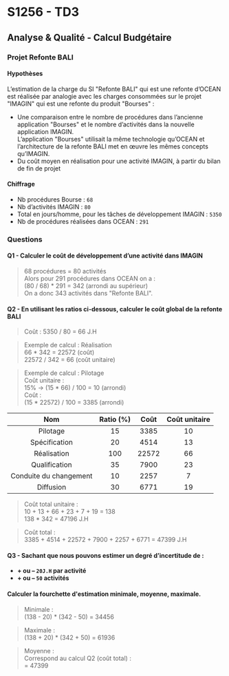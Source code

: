 # S1256 - TD3

## Analyse & Qualité - Calcul Budgétaire

### Projet Refonte BALI

#### Hypothèses

L’estimation de la charge du SI "Refonte BALI" qui est une refonte d’OCEAN est réalisée par analogie avec les charges consommées sur le projet "IMAGIN" qui est une refonte du produit "Bourses" :
- Une comparaison entre le nombre de procédures dans l’ancienne application "Bourses" et le nombre d’activités dans la nouvelle application IMAGIN. \
L’application "Bourses" utilisait la même technologie qu’OCEAN et l’architecture de la refonte BALI met en œuvre les mêmes concepts qu’IMAGIN.
- Du coût moyen en réalisation pour une activité IMAGIN, à partir du bilan de fin de projet


#### Chiffrage

- Nb procédures Bourse : ```68```
- Nb d’activités IMAGIN : ```80```
- Total en jours/homme, pour les tâches de développement IMAGIN : ```5350```
- Nb de procédures réalisées dans OCEAN : ```291```

### Questions

#### Q1 - Calculer le coût de développement d’une activité dans IMAGIN

>68 procédures = 80 activités \
>Alors pour 291 procédures dans OCEAN on a : \
>(80 / 68) * 291 = 342 (arrondi au supérieur) \
>On a donc 343 activités dans "Refonte BALI".

#### Q2 - En utilisant les ratios ci-dessous, calculer le coût global de la refonte BALI

>Coût : 5350 / 80 = 66 J.H

>Exemple de calcul : Réalisation \
>66 * 342 = 22572 (coût) \
>22572 / 342 = 66 (coût unitaire)

>Exemple de calcul : Pilotage \
>Coût unitaire : \
>15% -> (15 * 66) / 100 = 10 (arrondi) \
>Coût : \
>(15 * 22572) / 100 = 3385 (arrondi)

|          Nom          |Ratio (%)| Coût | Coût unitaire |
|:---------------------:|:-------:|:----:|:-------------:|
| Pilotage              | 15      | 3385 | 10            |
| Spécification         | 20      | 4514 | 13            |
| Réalisation           | 100     | 22572| 66            |
| Qualification         | 35      | 7900 | 23            |
| Conduite du changement| 10      | 2257 | 7             |
| Diffusion             | 30      | 6771 | 19            |

>Coût total unitaire : \
>10 + 13 + 66 + 23 + 7 + 19 = 138 \
>138 * 342 = 47196 J.H

>Coût total : \
>3385 + 4514 + 22572 + 7900 + 2257 + 6771 = 47399 J.H

#### Q3 - Sachant que nous pouvons estimer un degré d’incertitude de :
<b>

- \+ ou – ```20J.H``` par activité
- \+ ou – ```50``` activités

</b>

#### Calculer la fourchette d'estimation minimale, moyenne, maximale.

>Minimale : \
>(138 - 20) * (342 - 50) = 34456

>Maximale : \
>(138 + 20) * (342 + 50) = 61936

>Moyenne : \
>Correspond au calcul Q2 (coût total) : \
>= 47399

<br><br>


